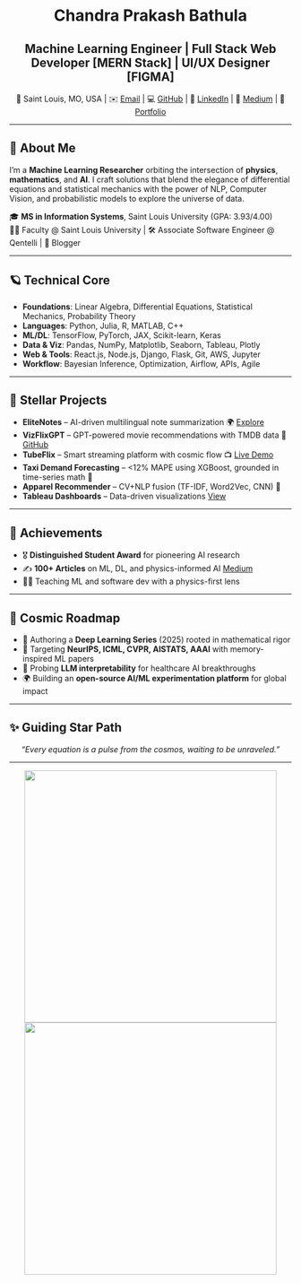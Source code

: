 <h1 align="center"> Chandra Prakash Bathula </h1>
<h2 align="center"> Machine Learning Engineer | Full Stack Web Developer [MERN Stack] | UI/UX Designer [FIGMA] </h2>

<p align="center">
📍 Saint Louis, MO, USA  |  ✉️ <a href="mailto:chandraprakash.bathula@slu.edu">Email</a>  |  
💻 <a href="https://github.com/ChandraPrakash-Bathula">GitHub</a>  |  
🔗 <a href="https://www.linkedin.com/in/chandra-prakash-bathula/">LinkedIn</a>  |  
📝 <a href="https://medium.com/@ChandraPrakash-Bathula">Medium</a>  |  
🌠 <a href="https://portfolio-chandra-prakash-bathulas-projects.vercel.app/">Portfolio</a>
</p>

---

## 🚀 About Me

I’m a **Machine Learning Researcher** orbiting the intersection of **physics**, **mathematics**, and **AI**. I craft solutions that blend the elegance of differential equations and statistical mechanics with the power of NLP, Computer Vision, and probabilistic models to explore the universe of data.

🎓 **MS in Information Systems**, Saint Louis University (GPA: 3.93/4.00)  
👨‍🏫 Faculty @ Saint Louis University | 🛠 Associate Software Engineer @ Qentelli | 🌌 Blogger

---

## 🪐 Technical Core

- **Foundations**: Linear Algebra, Differential Equations, Statistical Mechanics, Probability Theory  
- **Languages**: Python, Julia, R, MATLAB, C++  
- **ML/DL**: TensorFlow, PyTorch, JAX, Scikit-learn, Keras  
- **Data & Viz**: Pandas, NumPy, Matplotlib, Seaborn, Tableau, Plotly  
- **Web & Tools**: React.js, Node.js, Django, Flask, Git, AWS, Jupyter  
- **Workflow**: Bayesian Inference, Optimization, Airflow, APIs, Agile  

---

## 🌌 Stellar Projects

- **EliteNotes** – AI-driven multilingual note summarization 🌍 [Explore](https://elite-notes-poc.vercel.app/browse)  
- **VizFlixGPT** – GPT-powered movie recommendations with TMDB data 🎥 [GitHub](https://github.com/ChandraPrakash-Bathula)  
- **TubeFlix** – Smart streaming platform with cosmic flow 📺 [Live Demo](https://utubeflix-79845.web.app/)  
- **Taxi Demand Forecasting** – <12% MAPE using XGBoost, grounded in time-series math 🚖  
- **Apparel Recommender** – CV+NLP fusion (TF-IDF, Word2Vec, CNN) 👗  
- **Tableau Dashboards** – Data-driven visualizations [View](https://public.tableau.com/app/profile/chandra.prakash.bathula/vizzes)  

---

## 🏅 Achievements

- 🎖 **Distinguished Student Award** for pioneering AI research  
- ✍️ **100+ Articles** on ML, DL, and physics-informed AI [Medium](https://medium.com/@ChandraPrakash-Bathula)  
- 👨‍🏫 Teaching ML and software dev with a physics-first lens  

---

## 🔭 Cosmic Roadmap

- 📝 Authoring a **Deep Learning Series** (2025) rooted in mathematical rigor  
- 📜 Targeting **NeurIPS, ICML, CVPR, AISTATS, AAAI** with memory-inspired ML papers  
- 🧠 Probing **LLM interpretability** for healthcare AI breakthroughs  
- 🌍 Building an **open-source AI/ML experimentation platform** for global impact  

---

## ✨ Guiding Star Path

<p align="center"><i>“Every equation is a pulse from the cosmos, waiting to be unraveled.”</i></p>

---

<p align="center">
  <img src="https://github-readme-stats.vercel.app/api?username=ChandraPrakash-Bathula&show_icons=true&theme=transparent&hide_border=true&title_color=ffffff&text_color=bbbbbb&icon_color=ff4500" width="450"/>
  <img src="https://github-readme-streak-stats-eight.vercel.app/?user=ChandraPrakash-Bathula&theme=transparent&hide_border=true&background=00000000&stroke=ff4500&fire=ff4500" width="450"/>
</p>

